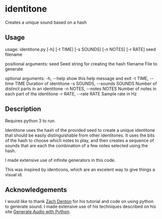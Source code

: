 identitone
==========

Creates a unique sound based on a hash

## Usage
usage: identitone.py [-h] [-t TIME] [-s SOUNDS] [-n NOTES] [-r RATE]
                     seed filename

positional arguments:
  seed                  Seed string for creating the hash
  filename              File to generate

optional arguments:
  -h, --help            show this help message and exit
  -t TIME, --time TIME  Duration of identitone
  -s SOUNDS, --sounds SOUNDS
                        Number of distinct parts in an identitone
  -n NOTES, --notes NOTES
                        Number of notes in each part of the identitone
  -r RATE, --rate RATE  Sample rate in Hz
  
## Description

Requires python 3 to run.

Identitone uses the hash of the provided seed to create a unique identitone that should be easily distinguishable from other identitones. It uses the bits of the hash to choose which notes to play, and then creates a sequence of sounds that are each the combination of a few notes selected using the hash.

I made extensive use of infinite generators in this code.

This was inspired by identicons, which are an excelent way to give things a visual id.

## Acknowledgements
I would like to thank [Zach Denton](https://github.com/zacharydenton) for his tutorial and code on using python to generate sound. I made extensive use of his techniques described on his site [Generate Audio with Python](http://zacharydenton.com/generate-audio-with-python/).
